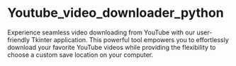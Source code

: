 # Youtube_video_downloader_python
Experience seamless video downloading from YouTube with our user-friendly Tkinter application. This powerful tool empowers you to effortlessly download your favorite YouTube videos while providing the flexibility to choose a custom save location on your computer.
